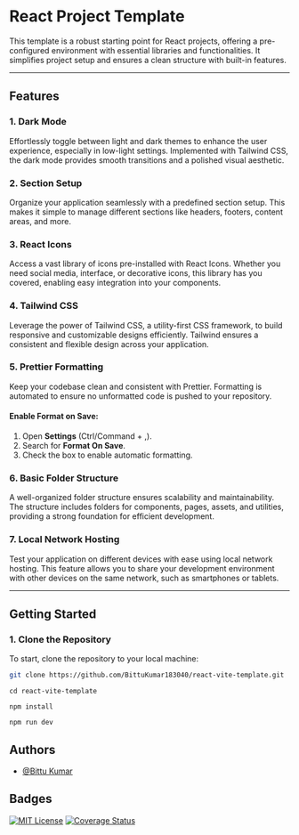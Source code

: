# React Project Template

This template is a robust starting point for React projects, offering a pre-configured environment with essential libraries and functionalities. It simplifies project setup and ensures a clean structure with built-in features.

---

## Features

### 1. Dark Mode

Effortlessly toggle between light and dark themes to enhance the user experience, especially in low-light settings. Implemented with Tailwind CSS, the dark mode provides smooth transitions and a polished visual aesthetic.

### 2. Section Setup

Organize your application seamlessly with a predefined section setup. This makes it simple to manage different sections like headers, footers, content areas, and more.

### 3. React Icons

Access a vast library of icons pre-installed with React Icons. Whether you need social media, interface, or decorative icons, this library has you covered, enabling easy integration into your components.

### 4. Tailwind CSS

Leverage the power of Tailwind CSS, a utility-first CSS framework, to build responsive and customizable designs efficiently. Tailwind ensures a consistent and flexible design across your application.

### 5. Prettier Formatting

Keep your codebase clean and consistent with Prettier. Formatting is automated to ensure no unformatted code is pushed to your repository.

#### Enable Format on Save:

1. Open **Settings** (Ctrl/Command + ,).
2. Search for **Format On Save**.
3. Check the box to enable automatic formatting.

### 6. Basic Folder Structure

A well-organized folder structure ensures scalability and maintainability. The structure includes folders for components, pages, assets, and utilities, providing a strong foundation for efficient development.

### 7. Local Network Hosting

Test your application on different devices with ease using local network hosting. This feature allows you to share your development environment with other devices on the same network, such as smartphones or tablets.

---

## Getting Started

### 1. Clone the Repository

To start, clone the repository to your local machine:

```bash
git clone https://github.com/BittuKumar183040/react-vite-template.git

```

```
cd react-vite-template
```

```
npm install
```

```
npm run dev
```

## Authors

- [@Bittu Kumar](https://github.com/BittuKumar183040)

## Badges

[![MIT License](https://img.shields.io/badge/License-MIT-green.svg)](https://choosealicense.com/licenses/mit/)
[![Coverage Status](https://coveralls.io/repos/github/BittuKumar183040/react-vite-template/badge.svg?branch=main)](https://coveralls.io/github/BittuKumar183040/react-vite-template?branch=main)
